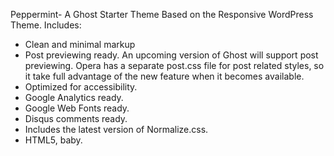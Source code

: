Peppermint- A Ghost Starter Theme Based on the Responsive WordPress Theme.
 Includes:
 
 * Clean and minimal markup
 * Post previewing ready. An upcoming version of Ghost will support post previewing. Opera has a separate post.css file for post related styles, so it take full advantage of the new feature when it becomes available.
 * Optimized for accessibility.
 * Google Analytics ready.
 * Google Web Fonts ready.
 * Disqus comments ready.
 * Includes the latest version of Normalize.css.
 * HTML5, baby.
